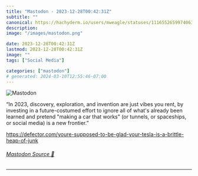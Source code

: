 ```yaml
---
title: "Mastodon - 2023-12-28T00:42:31Z"
subtitle: ""
canonical: https://hachyderm.io/users/mweagle/statuses/111655265997406319
description:
image: "/images/mastodon.png"

date: 2023-12-28T00:42:31Z
lastmod: 2023-12-28T00:42:31Z
image: ""
tags: ["Social Media"]

categories: ["mastodon"]
# generated: 2024-03-10T12:55:46-07:00
---
```

![Mastodon](/images/mastodon.png)

<p>“In 2023, discovery, exploration, and invention are just vibes you rent, by investing in a future-costumed effort to ignore all of what&#39;s already been learned and pretend &quot;making a car that works&quot; (or tunnels, or spaceships, or social media) is a new frontier.”</p><p><a href="https://defector.com/youre-supposed-to-be-glad-your-tesla-is-a-brittle-heap-of-junk" target="_blank" rel="nofollow noopener noreferrer" translate="no"><span class="invisible">https://</span><span class="ellipsis">defector.com/youre-supposed-to</span><span class="invisible">-be-glad-your-tesla-is-a-brittle-heap-of-junk</span></a></p>


###### [Mastodon Source 🐘](https://hachyderm.io/@mweagle/111655265997406319)

___

